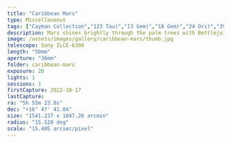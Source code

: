 ```yaml
---
title: "Caribbean Mars"
type: Miscellaneous
tags: ["Cayman Collection","123 Tau)","13 Gem)","18 Gem)","24 Ori)","39 Ori)","40 Ori","58 Ori)","61 Ori","7 Gem)","Al Mankib","Betelgeux (α Ori","Calx (μ Gem","Gem A","Heka (λ Ori","IC 443","M 35","Monkey Head Nebula","NGC2168","NGC2174","Part of the constellation Gemini (Gem)","Part of the constellation Orion (Ori)","Praepes (η Gem","Tejat Posterior","Tejat Prior","The star 1 Gem","The star Bellatrix (γ Ori","The star Betelgeuse","The star Meissa","The star Nucatai (ν Gem","The star Propus","The star Tejat","The star Tianguan (ζ Tau","The star μ Ori","The star φ2 Ori"]
description: Mars shines brightly through the palm trees with Bettlejuice rising in the bottom right.
image: /assets/images/gallery/caribbean-mars/thumb.jpg
telescope: Sony ILCE-6300
length: "50mm"
aperture: "36mm"
folder: caribbean-mars
exposure: 20
lights: 1
sessions: 1 
firstCapture: 2022-10-17
lastCapture:
ra: "5h 55m 23.8s"
dec: "+16° 47' 41.04"
size: "1541.237 x 1047.26 arcmin"
radius: "15.528 deg"
scale: "15.405 arcsec/pixel"
---
```

